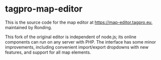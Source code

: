 # tagpro-map-editor

This is the source code for the map editor at https://map-editor.tagpro.eu, maintained by Ronding.

This fork of the original editor is independent of node.js; its online components can run on any server with PHP. The interface has some minor improvements, including convenient import/export dropdowns with new features, and support for all map elements.

